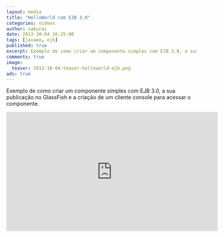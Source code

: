 ```yaml
---
layout: media
title: "HelloWorld com EJB 3.0"
categories: videos
author: sakurai
date: 2013-10-04 16:25:00
tags: [javaee, ejb]
published: true
excerpt: Exemplo de como criar um componente simples com EJB 3.0, a sua publicação no GlassFish e a criação de um cliente console para acessar o componente.
comments: true
image:
  teaser: 2013-10-04-teaser-helloworld-ejb.png
ads: true
---
```


Exemplo de como criar um componente simples com EJB 3.0, a sua publicação no GlassFish e a criação de um cliente console para acessar o componente.

<iframe width="560" height="315" src="https://www.youtube.com/embed/KC3fpJzc8L4?list=PLSbRNf-AJDe8VrHH8aby93M4PMoH0LhSm" frameborder="0" allowfullscreen></iframe>
